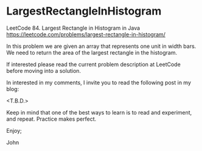 # LargestRectangleInHistogram
LeetCode 84. Largest Rectangle in Histogram in Java
https://leetcode.com/problems/largest-rectangle-in-histogram/

In this problem we are given an array that represents one unit
in width bars. We need to return the area of the largest 
rectangle in the histogram.

If interested please read the current problem description at 
LeetCode before moving into a solution.

In interested in my comments, I invite you to read the following
post in my blog:

<T.B.D.>

Keep in mind that one of the best ways to learn is to read 
and experiment, and repeat. Practice makes perfect.

Enjoy;

John
